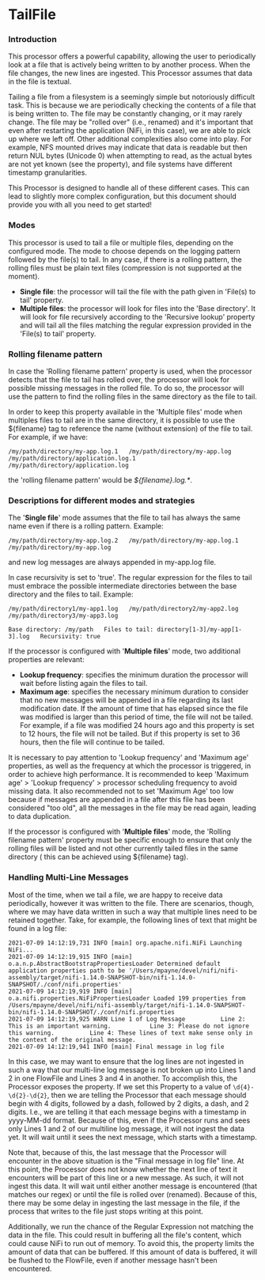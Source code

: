 <!--
  Licensed to the Apache Software Foundation (ASF) under one or more
  contributor license agreements.  See the NOTICE file distributed with
  this work for additional information regarding copyright ownership.
  The ASF licenses this file to You under the Apache License, Version 2.0
  (the "License"); you may not use this file except in compliance with
  the License.  You may obtain a copy of the License at
      http://www.apache.org/licenses/LICENSE-2.0
  Unless required by applicable law or agreed to in writing, software
  distributed under the License is distributed on an "AS IS" BASIS,
  WITHOUT WARRANTIES OR CONDITIONS OF ANY KIND, either express or implied.
  See the License for the specific language governing permissions and
  limitations under the License.
-->

# TailFile

### Introduction

This processor offers a powerful capability, allowing the user to periodically look at a file that is actively being
written to by another process. When the file changes, the new lines are ingested. This Processor assumes that data in
the file is textual.

Tailing a file from a filesystem is a seemingly simple but notoriously difficult task. This is because we are
periodically checking the contents of a file that is being written to. The file may be constantly changing, or it may
rarely change. The file may be "rolled over" (i.e., renamed) and it's important that even after restarting the
application (NiFi, in this case), we are able to pick up where we left off. Other additional complexities also come into
play. For example, NFS mounted drives may indicate that data is readable but then return NUL bytes (Unicode 0) when
attempting to read, as the actual bytes are not yet known (see the <Reread when NUL encountered> property), and file
systems have different timestamp granularities.

This Processor is designed to handle all of these different cases. This can lead to slightly more complex configuration,
but this document should provide you with all you need to get started!

### Modes

This processor is used to tail a file or multiple files, depending on the configured mode. The mode to choose depends on
the logging pattern followed by the file(s) to tail. In any case, if there is a rolling pattern, the rolling files must
be plain text files (compression is not supported at the moment).

* **Single file**: the processor will tail the file with the path given in 'File(s) to tail' property.
* **Multiple files**: the processor will look for files into the 'Base directory'. It will look for file recursively
  according to the 'Recursive lookup' property and will tail all the files matching the regular expression provided in
  the 'File(s) to tail' property.

### Rolling filename pattern

In case the 'Rolling filename pattern' property is used, when the processor detects that the file to tail has rolled
over, the processor will look for possible missing messages in the rolled file. To do so, the processor will use the
pattern to find the rolling files in the same directory as the file to tail.

In order to keep this property available in the 'Multiple files' mode when multiples files to tail are in the same
directory, it is possible to use the ${filename} tag to reference the name (without extension) of the file to tail. For
example, if we have:

`/my/path/directory/my-app.log.1   /my/path/directory/my-app.log   /my/path/directory/application.log.1   /my/path/directory/application.log`

the 'rolling filename pattern' would be _${filename}.log.\*_.

### Descriptions for different modes and strategies

The '**Single file**' mode assumes that the file to tail has always the same name even if there is a rolling pattern.
Example:

`/my/path/directory/my-app.log.2   /my/path/directory/my-app.log.1   /my/path/directory/my-app.log`

and new log messages are always appended in my-app.log file.

In case recursivity is set to 'true'. The regular expression for the files to tail must embrace the possible
intermediate directories between the base directory and the files to tail. Example:

`/my/path/directory1/my-app1.log   /my/path/directory2/my-app2.log   /my/path/directory3/my-app3.log`

`Base directory: /my/path   Files to tail: directory[1-3]/my-app[1-3].log   Recursivity: true`

If the processor is configured with '**Multiple files**' mode, two additional properties are relevant:

* **Lookup frequency**: specifies the minimum duration the processor will wait before listing again the files to tail.
* **Maximum age**: specifies the necessary minimum duration to consider that no new messages will be appended in a file
  regarding its last modification date. If the amount of time that has elapsed since the file was modified is larger
  than this period of time, the file will not be tailed. For example, if a file was modified 24 hours ago and this
  property is set to 12 hours, the file will not be tailed. But if this property is set to 36 hours, then the file will
  continue to be tailed.

It is necessary to pay attention to 'Lookup frequency' and 'Maximum age' properties, as well as the frequency at which
the processor is triggered, in order to achieve high performance. It is recommended to keep 'Maximum age' > 'Lookup
frequency' > processor scheduling frequency to avoid missing data. It also recommended not to set 'Maximum Age' too low
because if messages are appended in a file after this file has been considered "too old", all the messages in the file
may be read again, leading to data duplication.

If the processor is configured with '**Multiple files**' mode, the 'Rolling filename pattern' property must be specific
enough to ensure that only the rolling files will be listed and not other currently tailed files in the same directory (
this can be achieved using ${filename} tag).

### Handling Multi-Line Messages

Most of the time, when we tail a file, we are happy to receive data periodically, however it was written to the file.
There are scenarios, though, where we may have data written in such a way that multiple lines need to be retained
together. Take, for example, the following lines of text that might be found in a log file:

```
2021-07-09 14:12:19,731 INFO [main] org.apache.nifi.NiFi Launching NiFi... 
2021-07-09 14:12:19,915 INFO [main] o.a.n.p.AbstractBootstrapPropertiesLoader Determined default application properties path to be '/Users/mpayne/devel/nifi/nifi-assembly/target/nifi-1.14.0-SNAPSHOT-bin/nifi-1.14.0-SNAPSHOT/./conf/nifi.properties' 
2021-07-09 14:12:19,919 INFO [main] o.a.nifi.properties.NiFiPropertiesLoader Loaded 199 properties from /Users/mpayne/devel/nifi/nifi-assembly/target/nifi-1.14.0-SNAPSHOT-bin/nifi-1.14.0-SNAPSHOT/./conf/nifi.properties 
2021-07-09 14:12:19,925 WARN Line 1 of Log Message 			Line 2: This is an important warning. 			Line 3: Please do not ignore this warning. 			Line 4: These lines of text make sense only in the context of the original message. 
2021-07-09 14:12:19,941 INFO [main] Final message in log file
```

In this case, we may want to ensure that the log lines are not ingested in such a way that our multi-line log message is
not broken up into Lines 1 and 2 in one FlowFile and Lines 3 and 4 in another. To accomplish this, the Processor exposes
the <Line Start Pattern> property. If we set this Property to a value of `\d{4}-\d{2}-\d{2}`, then we are telling the
Processor that each message should begin with 4 digits, followed by a dash, followed by 2 digits, a dash, and 2 digits.
I.e., we are telling it that each message begins with a timestamp in yyyy-MM-dd format. Because of this, even if the
Processor runs and sees only Lines 1 and 2 of our multiline log message, it will not ingest the data yet. It will wait
until it sees the next message, which starts with a timestamp.

Note that, because of this, the last message that the Processor will encounter in the above situation is the "Final
message in log file" line. At this point, the Processor does not know whether the next line of text it encounters will
be part of this line or a new message. As such, it will not ingest this data. It will wait until either another message
is encountered (that matches our regex) or until the file is rolled over (renamed). Because of this, there may be some
delay in ingesting the last message in the file, if the process that writes to the file just stops writing at this
point.

Additionally, we run the chance of the Regular Expression not matching the data in the file. This could result in
buffering all the file's content, which could cause NiFi to run out of memory. To avoid this, the <Max Buffer Size>
property limits the amount of data that can be buffered. If this amount of data is buffered, it will be flushed to the
FlowFile, even if another message hasn't been encountered.